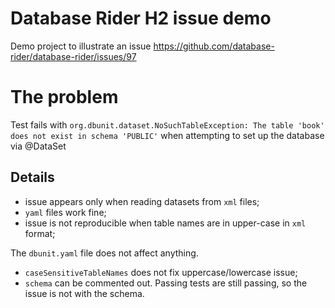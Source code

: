 Database Rider H2 issue demo
============================

Demo project to illustrate an issue https://github.com/database-rider/database-rider/issues/97

# The problem

Test fails with `org.dbunit.dataset.NoSuchTableException: The table 'book' does not exist in schema 'PUBLIC'`
when attempting to set up the database via @DataSet

## Details

* issue appears only when reading datasets from `xml` files;
* `yaml` files work fine;
* issue is not reproducible when table names are in upper-case in `xml` format;

The `dbunit.yaml` file does not affect anything.
* `caseSensitiveTableNames` does not fix uppercase/lowercase issue;
* `schema` can be commented out. Passing tests are still passing, so the issue is not with the schema.
 
